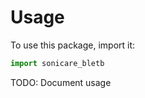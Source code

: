 # Usage

To use this package, import it:

```python
import sonicare_bletb
```

TODO: Document usage
